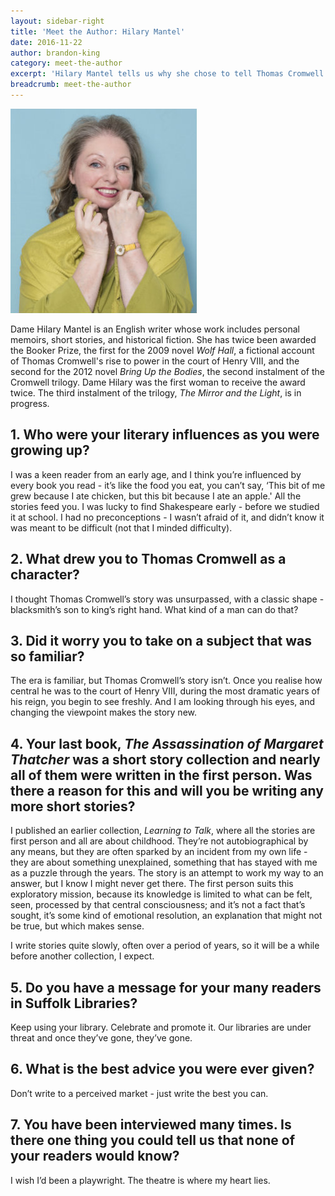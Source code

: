 ```yaml
---
layout: sidebar-right
title: 'Meet the Author: Hilary Mantel'
date: 2016-11-22
author: brandon-king
category: meet-the-author
excerpt: 'Hilary Mantel tells us why she chose to tell Thomas Cromwell's story, the advantages of writing short stories in the first person, and the importance of using, celebrating and promoting your local library.'
breadcrumb: meet-the-author
---
```


![Hilary Mantel](/images/featured/featured-hilary-mantel.jpg)

Dame Hilary Mantel is an English writer whose work includes personal memoirs, short stories, and historical fiction. She has twice been awarded the Booker Prize, the first for the 2009 novel <cite>Wolf Hall</cite>, a fictional account of Thomas Cromwell's rise to power in the court of Henry VIII, and the second for the 2012 novel <cite>Bring Up the Bodies</cite>, the second instalment of the Cromwell trilogy. Dame Hilary was the first woman to receive the award twice. The third instalment of the trilogy, <cite>The Mirror and the Light</cite>, is in progress.

## 1. Who were your literary influences as you were growing up?

I was a keen reader from an early age, and I think you’re influenced by every book you read - it’s like the food you eat, you can’t say, ‘This bit of me grew because I ate chicken, but this bit because I ate an apple.' All the stories feed you. I was lucky to find Shakespeare early - before we studied it at school. I had no preconceptions - I wasn’t afraid of it, and didn’t know it was meant to be difficult (not that I minded difficulty).

## 2. What drew you to Thomas Cromwell as a character?

I thought Thomas Cromwell’s story was unsurpassed, with a classic shape - blacksmith’s son to king’s right hand. What kind of a man can do that?

## 3. Did it worry you to take on a subject that was so familiar?

The era is familiar, but Thomas Cromwell’s story isn’t. Once you realise how central he was to the court of Henry VIII, during the most dramatic years of his reign, you begin to see freshly. And I am looking through his eyes, and changing the viewpoint makes the story new.

## 4. Your last book, <cite>The Assassination of Margaret Thatcher</cite> was a short story collection and nearly all of them were written in the first person. Was there a reason for this and will you be writing any more short stories?

I published an earlier collection, <cite>Learning to Talk</cite>, where all the stories are first person and all are about childhood. They’re not autobiographical by any means, but they are often sparked by an incident from my own life - they are about something unexplained, something that has stayed with me as a puzzle through the years. The story is an attempt to work my way to an answer, but I know I might never get there. The first person suits this exploratory mission, because its knowledge is limited to what can be felt, seen, processed by that central consciousness; and it’s not a fact that’s sought, it’s some kind of emotional resolution, an explanation that might not be true, but which makes sense.

I write stories quite slowly, often over a period of years, so it will be a while before another collection, I expect.

## 5. Do you have a message for your many readers in Suffolk Libraries?

Keep using your library. Celebrate and promote it. Our libraries are under threat and once they’ve gone, they’ve gone.

## 6. What is the best advice you were ever given?

Don’t write to a perceived market - just write the best you can.

## 7. You have been interviewed many times. Is there one thing you could tell us that none of your readers would know?

I wish I’d been a playwright. The theatre is where my heart lies.
